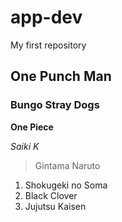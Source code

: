 # app-dev
My first repository
## One Punch Man
### Bungo Stray Dogs
**One Piece** 

*Saiki K*
> Gintama
> Naruto
1. Shokugeki no Soma
2. Black Clover
3. Jujutsu Kaisen
